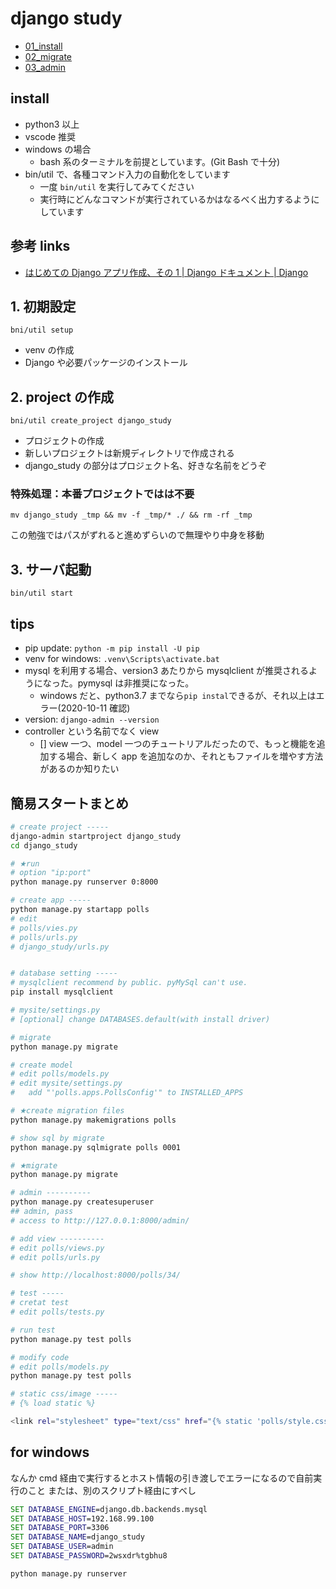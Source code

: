 # django study

- [01_install](READMES/01_install.md)
- [02_migrate](READMES/02_migrate.md)
- [03_admin](READMES/03_admin.md)

## install

- python3 以上
- vscode 推奨
- windows の場合
  - bash 系のターミナルを前提としています。(Git Bash で十分)
- bin/util で、各種コマンド入力の自動化をしています
  - 一度 `bin/util` を実行してみてください
  - 実行時にどんなコマンドが実行されているかはなるべく出力するようにしています

## 参考 links

- [はじめての Django アプリ作成、その 1 \| Django ドキュメント \| Django](https://docs.djangoproject.com/ja/3.0/intro/tutorial01/)

## 1. 初期設定

`bni/util setup`

- venv の作成
- Django や必要パッケージのインストール

## 2. project の作成

`bni/util create_project django_study`

- プロジェクトの作成
- 新しいプロジェクトは新規ディレクトリで作成される
- django_study の部分はプロジェクト名、好きな名前をどうぞ

### 特殊処理：本番プロジェクトではは不要

`mv django_study _tmp && mv -f _tmp/* ./ && rm -rf _tmp`

この勉強ではパスがずれると進めずらいので無理やり中身を移動

## 3. サーバ起動

`bin/util start`

## tips

- pip update: `python -m pip install -U pip`
- venv for windows: `.venv\Scripts\activate.bat`
- mysql を利用する場合、version3 あたりから mysqlclient が推奨されるようになった。pymysql は非推奨になった。
  - windows だと、python3.7 までなら`pip instal`できるが、それ以上はエラー(2020-10-11 確認)
- version: `django-admin --version`
- controller という名前でなく view
  - [] view 一つ、model 一つのチュートリアルだったので、もっと機能を追加する場合、新しく app を追加なのか、それともファイルを増やす方法があるのか知りたい

## 簡易スタートまとめ

```bash
# create project -----
django-admin startproject django_study
cd django_study

# ★run
# option "ip:port"
python manage.py runserver 0:8000

# create app -----
python manage.py startapp polls
# edit
# polls/vies.py
# polls/urls.py
# django_study/urls.py


# database setting -----
# mysqlclient recommend by public. pyMySql can't use.
pip install mysqlclient

# mysite/settings.py
# [optional] change DATABASES.default(with install driver)

# migrate
python manage.py migrate

# create model
# edit polls/models.py
# edit mysite/settings.py
#   add "'polls.apps.PollsConfig'" to INSTALLED_APPS

# ★create migration files
python manage.py makemigrations polls

# show sql by migrate
python manage.py sqlmigrate polls 0001

# ★migrate
python manage.py migrate

# admin ----------
python manage.py createsuperuser
## admin, pass
# access to http://127.0.0.1:8000/admin/

# add view ----------
# edit polls/views.py
# edit polls/urls.py

# show http://localhost:8000/polls/34/

# test -----
# cretat test
# edit polls/tests.py

# run test
python manage.py test polls

# modify code
# edit polls/models.py
python manage.py test polls

# static css/image -----
# {% load static %}

<link rel="stylesheet" type="text/css" href="{% static 'polls/style.css' %}">
```

## for windows

なんか cmd 経由で実行するとホスト情報の引き渡しでエラーになるので自前実行のこと
または、別のスクリプト経由にすべし

```cmd
SET DATABASE_ENGINE=django.db.backends.mysql
SET DATABASE_HOST=192.168.99.100
SET DATABASE_PORT=3306
SET DATABASE_NAME=django_study
SET DATABASE_USER=admin
SET DATABASE_PASSWORD=2wsxdr%tgbhu8

python manage.py runserver
```
